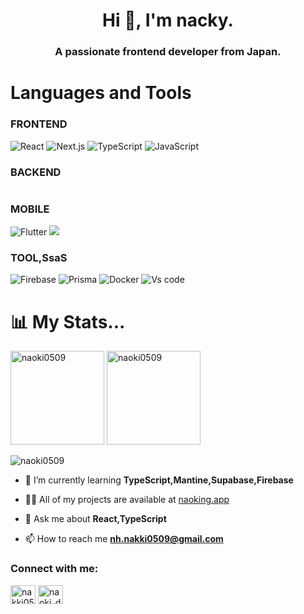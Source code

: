 <h1 align="center">Hi 👋, I'm nacky.</h1>
<h3 align="center">A passionate frontend developer from Japan.</h3>

# Languages and Tools

### FRONTEND
<p>
  <img src='https://img.shields.io/badge/react-%2320232a.svg?style=for-the-badge&logo=react&logoColor=%2361DAFB' alt='React' />
  <img src='https://img.shields.io/badge/next.js-%230f0f0f?style=for-the-badge&logo=nextdotjs&logoColor=white' alt='Next.js' />
  <img src='https://img.shields.io/badge/typescript-%23007ACC.svg?style=for-the-badge&logo=typescript&logoColor=white' alt='TypeScript' />  
  <img src='https://img.shields.io/badge/javascript-%23F7DF1E?style=for-the-badge&logo=javascript&logoColor=%23F7DF1E&color=white' alt='JavaScript' />
</p>

### BACKEND

<p>

  <img src='https://img.shields.io/badge/nestjs-white?style=for-the-badge&logo=nestjs&logoColor=%23E0234E' alt='' />
</p>

### MOBILE

<p>
  <img src='https://img.shields.io/badge/flutter-blue?style=for-the-badge&logo=flutter&logoColor=white' alt='Flutter' />
  <img src='https://img.shields.io/badge/react%20native-%232b2b2b?style=for-the-badge&logo=react&logoColor=%2361DAFB alt='React Native'
</p>

### TOOL,SsaS

<p>
  <img src='https://img.shields.io/badge/firebase-%232b2b2b?style=for-the-badge&logo=firebase' alt='Firebase' />
  <img src='https://img.shields.io/badge/prisma-gray?style=for-the-badge&logo=prisma&logoColor=white' alt='Prisma' />
    <img src='https://img.shields.io/badge/docker-%232496ED?style=for-the-badge&logo=docker&logoColor=white&labelColor=%232496ED' alt='Docker' />
  <img src='https://img.shields.io/badge/Visual%20Studio%20Code-0078d7.svg?style=for-the-badge&logo=visual-studio-code&logoColor=white' alt='Vs code' />
</p>



# 📊 My Stats...

<p align='left'>
<img height='150'  src="https://github-readme-stats.vercel.app/api/top-langs?username=naoki0509&show_icons=true&locale=en&theme=dark&layout=compact" alt="naoki0509" />
<img height='150'  src="https://github-readme-stats.vercel.app/api?username=naoki0509&show_icons=true&theme=dark&locale=en" alt="naoki0509" />
</p>

<p align='raight'>
<img src="https://github-profile-trophy.vercel.app/?username=naoki0509&theme=darkhub" alt='naoki0509' />
</p>

- 🌱 I’m currently learning **TypeScript,Mantine,Supabase,Firebase**

- 👨‍💻 All of my projects are available at [naoking.app](https://www.naoking.app)

- 💬 Ask me about **React,TypeScript**

- 📫 How to reach me **nh.nakki0509@gmail.com**

<h3 align="left">Connect with me:</h3>
<p align="left">
<a href="https://twitter.com/nakki0509" target="blank"><img align="center" src="https://raw.githubusercontent.com/rahuldkjain/github-profile-readme-generator/master/src/images/icons/Social/twitter.svg" alt="nakki0509" height="30" width="40" /></a>
<a href="https://www.instagram.com/naoking0509" target="blank"><img align="center" src="https://raw.githubusercontent.com/rahuldkjain/github-profile-readme-generator/master/src/images/icons/Social/instagram.svg" alt="naoki_dev_coffee" height="30" width="40" /></a>
</p>
